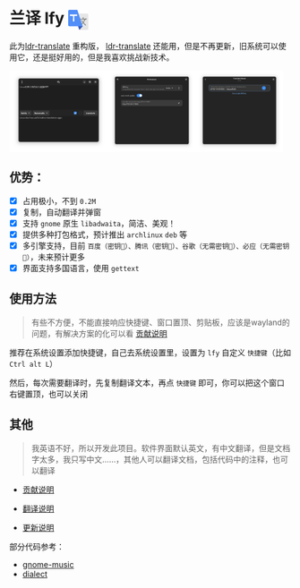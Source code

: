# 兰译 lfy <img src="images/cool.ldr.lfy.svg" width = "36" height = "36" alt="兰译" align=center />

此为[ldr-translate](https://github.com/yuhldr/ldr-translate) 重构版， [ldr-translate](https://github.com/yuhldr/ldr-translate) 还能用，但是不再更新，旧系统可以使用它，还是挺好用的，但是我喜欢挑战新技术。

<center>
<div style="display: flex;">
    <img src="images/main.png" alt="首页" style="width: 35%;">
    <img src="images/preference.png" alt="设置1" style="width: 31%;">
    <img src="images/server-preference.png" alt="设置2" style="width: 31%;">
</div>
</center>


## 优势：

- [x] 占用极小，不到 `0.2M`
- [x] 复制，自动翻译并弹窗
- [x] 支持 `gnome` 原生 `libadwaita`，简洁、美观！
- [x] 提供多种打包格式，预计推出 `archlinux` `deb` 等
- [x] 多引擎支持，目前 `百度（密钥🔑）、腾讯（密钥🔑）、谷歌（无需密钥🔑）、必应（无需密钥🔑）`，未来预计更多
- [x] 界面支持多国语言，使用 `gettext`

## 使用方法


> 有些不方便，不能直接响应快捷键、窗口置顶、剪贴板，应该是wayland的问题，有解决方案的化可以看 [贡献说明](CONTRIBUTE.md)


推荐在系统设置添加快捷键，自己去系统设置里，设置为 `lfy` 自定义 `快捷键`（比如 `Ctrl alt L`）

然后，每次需要翻译时，先复制翻译文本，再点 `快捷键` 即可，你可以把这个窗口右键置顶，也可以关闭


## 其他

> 我英语不好，所以开发此项目。软件界面默认英文，有中文翻译，但是文档字太多，我只写中文……，其他人可以翻译文档，包括代码中的注释，也可以翻译

- [贡献说明](CONTRIBUTE.md)

- [翻译说明](TRANSLATE.md)

- [更新说明](CONTRIBUTE.md)


部分代码参考：

- [gnome-music](https://gitlab.gnome.org/GNOME/gnome-music)
- [dialect](https://github.com/dialect-app/dialect)
